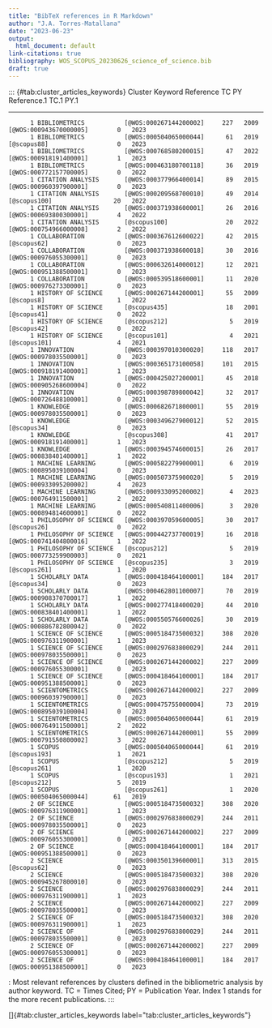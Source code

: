 ```yaml
---
title: "BibTeX references in R Markdown"
author: "J.A. Torres-Matallana"
date: "2023-06-23"
output:
  html_document: default
link-citations: true
bibliography: WOS_SCOPUS_20230626_science_of_science.bib
draft: true
---
```


::: {#tab:cluster_articles_keywords}
    Cluster Keyword                 Reference                   TC     PY Reference.1                TC.1   PY.1
  --------- ----------------------- ------------------------ ----- ------ ------------------------ ------ ------
          1 BIBLIOMETRICS           [@WOS:000267144200002]     227   2009 [@WOS:000943670000005]        0   2023
          1 BIBLIOMETRICS           [@WOS:000504065000044]      61   2019 [@scopus88]                   0   2023
          1 BIBLIOMETRICS           [@WOS:000768580200015]      47   2022 [@WOS:000918191400001]        1   2023
          1 BIBLIOMETRICS           [@WOS:000463180700118]      36   2019 [@WOS:000772157700005]        0   2022
          1 CITATION ANALYSIS       [@WOS:000377966400014]      89   2015 [@WOS:000960397900001]        0   2023
          1 CITATION ANALYSIS       [@WOS:000209568700010]      49   2014 [@scopus100]                 20   2022
          1 CITATION ANALYSIS       [@WOS:000371938600001]      26   2016 [@WOS:000693800300001]        4   2022
          1 CITATION ANALYSIS       [@scopus100]                20   2022 [@WOS:000754966000008]        2   2022
          1 COLLABORATION           [@WOS:000367612600022]      42   2015 [@scopus62]                   0   2023
          1 COLLABORATION           [@WOS:000371938600018]      30   2016 [@WOS:000976055300001]        0   2023
          1 COLLABORATION           [@WOS:000632614000012]      12   2021 [@WOS:000951388500001]        0   2023
          1 COLLABORATION           [@WOS:000539518600001]      11   2020 [@WOS:000976273300001]        0   2023
          1 HISTORY OF SCIENCE      [@WOS:000267144200001]      55   2009 [@scopus8]                    1   2022
          1 HISTORY OF SCIENCE      [@scopus435]                18   2001 [@scopus41]                   0   2022
          1 HISTORY OF SCIENCE      [@scopus212]                 5   2019 [@scopus42]                   0   2022
          1 HISTORY OF SCIENCE      [@scopus101]                 4   2021 [@scopus101]                  4   2021
          1 INNOVATION              [@WOS:000397010300020]     118   2017 [@WOS:000978035500001]        0   2023
          1 INNOVATION              [@WOS:000365173100058]     101   2015 [@WOS:000918191400001]        1   2023
          1 INNOVATION              [@WOS:000425027200001]      45   2018 [@WOS:000905268600004]        0   2022
          1 INNOVATION              [@WOS:000398789800042]      32   2017 [@WOS:000726488100001]        0   2021
          1 KNOWLEDGE               [@WOS:000682671800001]      55   2019 [@WOS:000978035500001]        0   2023
          1 KNOWLEDGE               [@WOS:000349627900012]      52   2015 [@scopus34]                   0   2023
          1 KNOWLEDGE               [@scopus308]                41   2017 [@WOS:000918191400001]        1   2023
          1 KNOWLEDGE               [@WOS:000394574600015]      26   2017 [@WOS:000838401400001]        1   2022
          1 MACHINE LEARNING        [@WOS:000582279900001]       6   2019 [@WOS:000895039100004]        0   2023
          1 MACHINE LEARNING        [@WOS:000507375900020]       5   2019 [@WOS:000933095200002]        4   2023
          1 MACHINE LEARNING        [@WOS:000933095200002]       4   2023 [@WOS:000764911500001]        2   2022
          1 MACHINE LEARNING        [@WOS:000540811400006]       3   2020 [@WOS:000894814600001]        0   2022
          1 PHILOSOPHY OF SCIENCE   [@WOS:000397059600005]      30   2017 [@scopus26]                   0   2022
          1 PHILOSOPHY OF SCIENCE   [@WOS:000442737700019]      16   2018 [@WOS:000741404800016]        1   2022
          1 PHILOSOPHY OF SCIENCE   [@scopus212]                 5   2019 [@WOS:000773259900003]        0   2021
          1 PHILOSOPHY OF SCIENCE   [@scopus235]                 3   2019 [@scopus261]                  1   2020
          1 SCHOLARLY DATA          [@WOS:000418464100001]     184   2017 [@scopus34]                   0   2023
          1 SCHOLARLY DATA          [@WOS:000462801100007]      70   2019 [@WOS:000908370700017]        1   2022
          1 SCHOLARLY DATA          [@WOS:000277418400020]      44   2010 [@WOS:000838401400001]        1   2022
          1 SCHOLARLY DATA          [@WOS:000550576600026]      30   2019 [@WOS:000886782800042]        0   2022
          1 SCIENCE OF SCIENCE      [@WOS:000518473500032]     308   2020 [@WOS:000976311900001]        1   2023
          1 SCIENCE OF SCIENCE      [@WOS:000297683800029]     244   2011 [@WOS:000978035500001]        0   2023
          1 SCIENCE OF SCIENCE      [@WOS:000267144200002]     227   2009 [@WOS:000976055300001]        0   2023
          1 SCIENCE OF SCIENCE      [@WOS:000418464100001]     184   2017 [@WOS:000951388500001]        0   2023
          1 SCIENTOMETRICS          [@WOS:000267144200002]     227   2009 [@WOS:000960397900001]        0   2023
          1 SCIENTOMETRICS          [@WOS:000475755000004]      73   2019 [@WOS:000895039100004]        0   2023
          1 SCIENTOMETRICS          [@WOS:000504065000044]      61   2019 [@WOS:000764911500001]        2   2022
          1 SCIENTOMETRICS          [@WOS:000267144200001]      55   2009 [@WOS:000791550800002]        3   2022
          1 SCOPUS                  [@WOS:000504065000044]      61   2019 [@scopus193]                  1   2021
          1 SCOPUS                  [@scopus212]                 5   2019 [@scopus261]                  1   2020
          1 SCOPUS                  [@scopus193]                 1   2021 [@scopus212]                  5   2019
          1 SCOPUS                  [@scopus261]                 1   2020 [@WOS:000504065000044]       61   2019
          2 OF SCIENCE              [@WOS:000518473500032]     308   2020 [@WOS:000976311900001]        1   2023
          2 OF SCIENCE              [@WOS:000297683800029]     244   2011 [@WOS:000978035500001]        0   2023
          2 OF SCIENCE              [@WOS:000267144200002]     227   2009 [@WOS:000976055300001]        0   2023
          2 OF SCIENCE              [@WOS:000418464100001]     184   2017 [@WOS:000951388500001]        0   2023
          2 SCIENCE                 [@WOS:000350139600001]     313   2015 [@scopus62]                   0   2023
          2 SCIENCE                 [@WOS:000518473500032]     308   2020 [@WOS:000945267800010]        0   2023
          2 SCIENCE                 [@WOS:000297683800029]     244   2011 [@WOS:000976311900001]        1   2023
          2 SCIENCE                 [@WOS:000267144200002]     227   2009 [@WOS:000978035500001]        0   2023
          2 SCIENCE OF              [@WOS:000518473500032]     308   2020 [@WOS:000976311900001]        1   2023
          2 SCIENCE OF              [@WOS:000297683800029]     244   2011 [@WOS:000978035500001]        0   2023
          2 SCIENCE OF              [@WOS:000267144200002]     227   2009 [@WOS:000976055300001]        0   2023
          2 SCIENCE OF              [@WOS:000418464100001]     184   2017 [@WOS:000951388500001]        0   2023

  : Most relevant references by clusters defined in the bibliometric
  analysis by author keyword. TC = Times Cited; PY = Publication Year.
  Index 1 stands for the more recent publications.
:::

[]{#tab:cluster_articles_keywords label="tab:cluster_articles_keywords"}
